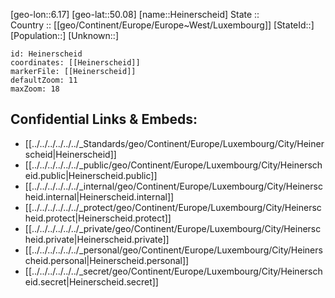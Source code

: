﻿---
location: [50.08,6.17] 
mapzoom: [7,12] 
mapmarker: city 
type: City
tags:
- geo/City


SpocWebEntityId: 30854
isDeleted: false
confidential: public

---
[geo-lon::6.17] 
[geo-lat::50.08] 
[name::Heinerscheid] 
State ::  
Country :: [[geo/Continent/Europe/Europe~West/Luxembourg]] 
[StateId::] 
[Population::] 
[Unknown::] 


```leaflet
id: Heinerscheid
coordinates: [[Heinerscheid]] 
markerFile: [[Heinerscheid]] 
defaultZoom: 11 
maxZoom: 18
```


## Confidential Links & Embeds: 
- [[../../../../../../_Standards/geo/Continent/Europe/Luxembourg/City/Heinerscheid|Heinerscheid]] 
- [[../../../../../../_public/geo/Continent/Europe/Luxembourg/City/Heinerscheid.public|Heinerscheid.public]] 
- [[../../../../../../_internal/geo/Continent/Europe/Luxembourg/City/Heinerscheid.internal|Heinerscheid.internal]] 
- [[../../../../../../_protect/geo/Continent/Europe/Luxembourg/City/Heinerscheid.protect|Heinerscheid.protect]] 
- [[../../../../../../_private/geo/Continent/Europe/Luxembourg/City/Heinerscheid.private|Heinerscheid.private]] 
- [[../../../../../../_personal/geo/Continent/Europe/Luxembourg/City/Heinerscheid.personal|Heinerscheid.personal]] 
- [[../../../../../../_secret/geo/Continent/Europe/Luxembourg/City/Heinerscheid.secret|Heinerscheid.secret]] 
